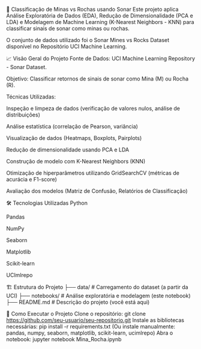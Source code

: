 🧠 Classificação de Minas vs Rochas usando Sonar
Este projeto aplica Análise Exploratória de Dados (EDA), Redução de Dimensionalidade (PCA e LDA) e Modelagem de Machine Learning (K-Nearest Neighbors - KNN) para classificar sinais de sonar como minas ou rochas.

O conjunto de dados utilizado foi o Sonar Mines vs Rocks Dataset disponível no Repositório UCI Machine Learning.

📈 Visão Geral do Projeto
Fonte de Dados: UCI Machine Learning Repository - Sonar Dataset.

Objetivo: Classificar retornos de sinais de sonar como Mina (M) ou Rocha (R).

Técnicas Utilizadas:

Inspeção e limpeza de dados (verificação de valores nulos, análise de distribuições)

Análise estatística (correlação de Pearson, variância)

Visualização de dados (Heatmaps, Boxplots, Pairplots)

Redução de dimensionalidade usando PCA e LDA

Construção de modelo com K-Nearest Neighbors (KNN)

Otimização de hiperparâmetros utilizando GridSearchCV (métricas de acurácia e F1-score)

Avaliação dos modelos (Matriz de Confusão, Relatórios de Classificação)

🛠️ Tecnologias Utilizadas
Python

Pandas

NumPy

Seaborn

Matplotlib

Scikit-learn

UCImlrepo

🏗️ Estrutura do Projeto
├── data/                # Carregamento do dataset (a partir da UCI)
├── notebooks/           # Análise exploratória e modelagem (este notebook)
├── README.md            # Descrição do projeto (você está aqui)

🚀 Como Executar o Projeto
Clone o repositório: git clone https://github.com/seu-usuario/seu-repositorio.git
Instale as bibliotecas necessárias: pip install -r requirements.txt
(Ou instale manualmente: pandas, numpy, seaborn, matplotlib, scikit-learn, ucimlrepo)
Abra o notebook: jupyter notebook Mina_Rocha.ipynb


